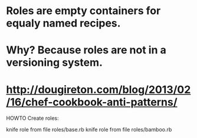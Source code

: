 # Roles are empty containers for equaly named recipes.
# Why? Because roles are not in a versioning system.

# http://dougireton.com/blog/2013/02/16/chef-cookbook-anti-patterns/



HOWTO Create roles:

knife role from file roles/base.rb
knife role from file roles/bamboo.rb



